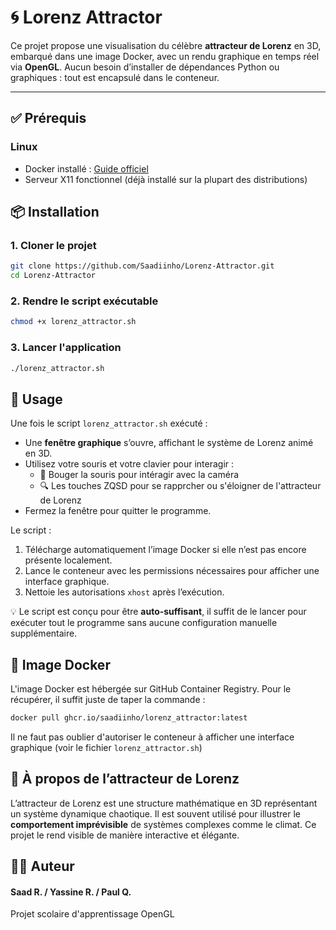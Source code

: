 # 🌀 Lorenz Attractor 

Ce projet propose une visualisation du célèbre **attracteur de Lorenz** en 3D, embarqué dans une image Docker, avec un rendu graphique en temps réel via **OpenGL**. Aucun besoin d’installer de dépendances Python ou graphiques : tout est encapsulé dans le conteneur.

---

## ✅ Prérequis

### Linux

- Docker installé : [Guide officiel](https://docs.docker.com/engine/install/)
- Serveur X11 fonctionnel (déjà installé sur la plupart des distributions)

## 📦 Installation

### 1. Cloner le projet

```bash
git clone https://github.com/Saadiinho/Lorenz-Attractor.git
cd Lorenz-Attractor
```

### 2. Rendre le script exécutable

```bash
chmod +x lorenz_attractor.sh
```

### 3. Lancer l'application

```bash
./lorenz_attractor.sh
```

## 🔧 Usage

Une fois le script `lorenz_attractor.sh` exécuté :

- Une **fenêtre graphique** s’ouvre, affichant le système de Lorenz animé en 3D.
- Utilisez votre souris et votre clavier pour interagir :
  - 🎥 Bouger la souris pour intéragir avec la caméra
  - 🔍 Les touches ZQSD pour se rapprcher ou s'éloigner de l'attracteur de Lorenz 
- Fermez la fenêtre pour quitter le programme.

Le script :
1. Télécharge automatiquement l’image Docker si elle n’est pas encore présente localement.
2. Lance le conteneur avec les permissions nécessaires pour afficher une interface graphique.
3. Nettoie les autorisations `xhost` après l’exécution.

💡 Le script est conçu pour être **auto-suffisant**, il suffit de le lancer pour exécuter tout le programme sans aucune configuration manuelle supplémentaire.


## 🐳 Image Docker

L'image Docker est hébergée sur GitHub Container Registry. Pour le récupérer, il suffit juste de taper la commande : 
```bash
docker pull ghcr.io/saadiinho/lorenz_attractor:latest
```
Il ne faut pas oublier d'autoriser le conteneur à afficher une interface graphique (voir le fichier ``lorenz_attractor.sh``) 


## 📖 À propos de l’attracteur de Lorenz

L’attracteur de Lorenz est une structure mathématique en 3D représentant un système dynamique chaotique. Il est souvent utilisé pour illustrer le **comportement imprévisible** de 
systèmes complexes comme le climat. 
Ce projet le rend visible de manière interactive et élégante.

## 👨‍💻 Auteur

#### Saad R. / Yassine R. / Paul Q.
Projet scolaire d'apprentissage OpenGL

